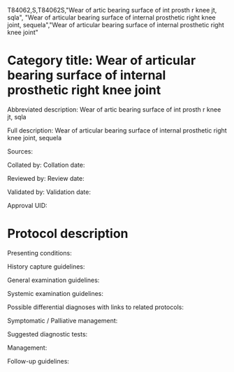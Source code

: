 T84062,S,T84062S,"Wear of artic bearing surface of int prosth r knee jt, sqla", "Wear of articular bearing surface of internal prosthetic right knee joint, sequela","Wear of articular bearing surface of internal prosthetic right knee joint"
# Category title: Wear of articular bearing surface of internal prosthetic right knee joint

Abbreviated description: Wear of artic bearing surface of int prosth r knee jt, sqla

Full description: Wear of articular bearing surface of internal prosthetic right knee joint, sequela

Sources:

Collated by:
Collation date:

Reviewed by:
Review date:

Validated by:
Validation date:

Approval UID:

# Protocol description

Presenting conditions:

History capture guidelines:

General examination guidelines:

Systemic examination guidelines:

Possible differential diagnoses with links to related protocols:

Symptomatic / Palliative management:

Suggested diagnostic tests:

Management:

Follow-up guidelines:
